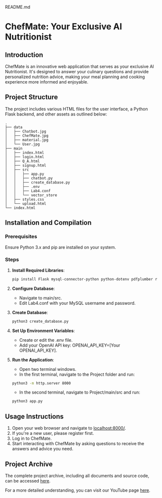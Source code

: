 README.md
# ChefMate: Your Exclusive AI Nutritionist

## Introduction

ChefMate is an innovative web application that serves as your exclusive AI Nutritionist. It's designed to answer your culinary questions and provide personalized nutrition advice, making your meal planning and cooking experience more informed and enjoyable.

## Project Structure

The project includes various HTML files for the user interface, a Python Flask backend, and other assets as outlined below:

```
.
├── data
│   ├── Chatbot.jpg
│   ├── ChefMate.jpg
│   ├── material.jpg
│   └── User.jpg
├── main
│   ├── index.html
│   ├── login.html
│   ├── Q_A.html
│   ├── signup.html
│   ├── src
│   │   ├── app.py
│   │   ├── chatbot.py
│   │   ├── create_database.py
│   │   ├── .env
│   │   ├── Lab4.conf
│   │   └── vector_store
│   ├── styles.css
│   └── upload.html
└── index.html

```


## Installation and Compilation

### Prerequisites

Ensure Python 3.x and pip are installed on your system.

### Steps

1. **Install Required Libraries**:
    ```bash
    pip install Flask mysql-connector-python python-dotenv pdfplumber requests transformers BeautifulSoup4 selenium langchain
2. **Configure Database**:

    - Navigate to main/src.
    - Edit Lab4.conf with your MySQL username and password.
3. **Create Database**:
    ```bash
   python3 create_database.py
4. **Set Up Environment Variables**:
    - Create or edit the .env file.
    - Add your OpenAI API key: OPENAI_API_KEY=[Your OPENAI_API_KEY].
5. **Run the Application**:
    - Open two terminal windows.
    - In the first terminal, navigate to the Project folder and run:
    ```bash
   python3 -m http.server 8000
    ```
    - In the second terminal, navigate to Project/main/src and run:
    ```bash
    python3 app.py
    ```
## Usage Instructions
1. Open your web browser and navigate to [localhost:8000/](localhost:8000/).
2. If you're a new user, please register first.
3. Log in to ChefMate.
4. Start interacting with ChefMate by asking questions to receive the answers and advice you need.

## Project Archive
The complete project archive, including all documents and source code, can be accessed [here](https://drive.google.com/drive/folders/1DydkEz-QTQzLAoQrnA887MO44AtmaELC?usp=drive_link).

For a more detailed understanding, you can visit our YouTube page [here](https://www.youtube.com/watch?v=uAZ6jupCZTo).





